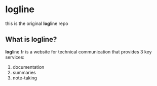 # logline
this is the original **log**line repo





## What is logline? 

**log**line.fr is a website for technical communication that provides 3 key services: 
1. documentation
1. summaries
1. note-taking 


